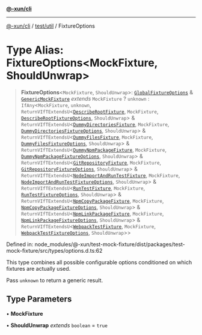 [**@-xun/cli**](../../../README.md)

***

[@-xun/cli](../../../README.md) / [test/util](../README.md) / FixtureOptions

# Type Alias: FixtureOptions\<MockFixture, ShouldUnwrap\>

> **FixtureOptions**\<`MockFixture`, `ShouldUnwrap`\>: [`GlobalFixtureOptions`](GlobalFixtureOptions.md) & [`GenericMockFixture`](GenericMockFixture.md) *extends* `MockFixture` ? `unknown` : `IfAny`\<`MockFixture`, `unknown`, `ReturnVIfTExtendsU`\<[`DescribeRootFixture`](DescribeRootFixture.md), `MockFixture`, [`DescribeRootFixtureOptions`](DescribeRootFixtureOptions.md), `ShouldUnwrap`\> & `ReturnVIfTExtendsU`\<[`DummyDirectoriesFixture`](DummyDirectoriesFixture.md), `MockFixture`, [`DummyDirectoriesFixtureOptions`](DummyDirectoriesFixtureOptions.md), `ShouldUnwrap`\> & `ReturnVIfTExtendsU`\<[`DummyFilesFixture`](DummyFilesFixture.md), `MockFixture`, [`DummyFilesFixtureOptions`](DummyFilesFixtureOptions.md), `ShouldUnwrap`\> & `ReturnVIfTExtendsU`\<[`DummyNpmPackageFixture`](DummyNpmPackageFixture.md), `MockFixture`, [`DummyNpmPackageFixtureOptions`](DummyNpmPackageFixtureOptions.md), `ShouldUnwrap`\> & `ReturnVIfTExtendsU`\<[`GitRepositoryFixture`](GitRepositoryFixture.md), `MockFixture`, [`GitRepositoryFixtureOptions`](GitRepositoryFixtureOptions.md), `ShouldUnwrap`\> & `ReturnVIfTExtendsU`\<[`NodeImportAndRunTestFixture`](NodeImportAndRunTestFixture.md), `MockFixture`, [`NodeImportAndRunTestFixtureOptions`](NodeImportAndRunTestFixtureOptions.md), `ShouldUnwrap`\> & `ReturnVIfTExtendsU`\<[`RunTestFixture`](RunTestFixture.md), `MockFixture`, [`RunTestFixtureOptions`](RunTestFixtureOptions.md), `ShouldUnwrap`\> & `ReturnVIfTExtendsU`\<[`NpmCopyPackageFixture`](NpmCopyPackageFixture.md), `MockFixture`, [`NpmCopyPackageFixtureOptions`](NpmCopyPackageFixtureOptions.md), `ShouldUnwrap`\> & `ReturnVIfTExtendsU`\<[`NpmLinkPackageFixture`](NpmLinkPackageFixture.md), `MockFixture`, [`NpmLinkPackageFixtureOptions`](NpmLinkPackageFixtureOptions.md), `ShouldUnwrap`\> & `ReturnVIfTExtendsU`\<[`WebpackTestFixture`](WebpackTestFixture.md), `MockFixture`, [`WebpackTestFixtureOptions`](WebpackTestFixtureOptions.md), `ShouldUnwrap`\>\>

Defined in: node\_modules/@-xun/test-mock-fixture/dist/packages/test-mock-fixture/src/types/options.d.ts:62

This type combines all possible configurable options conditioned on which
fixtures are actually used.

Pass `unknown` to return a generic result.

## Type Parameters

• **MockFixture**

• **ShouldUnwrap** *extends* `boolean` = `true`
